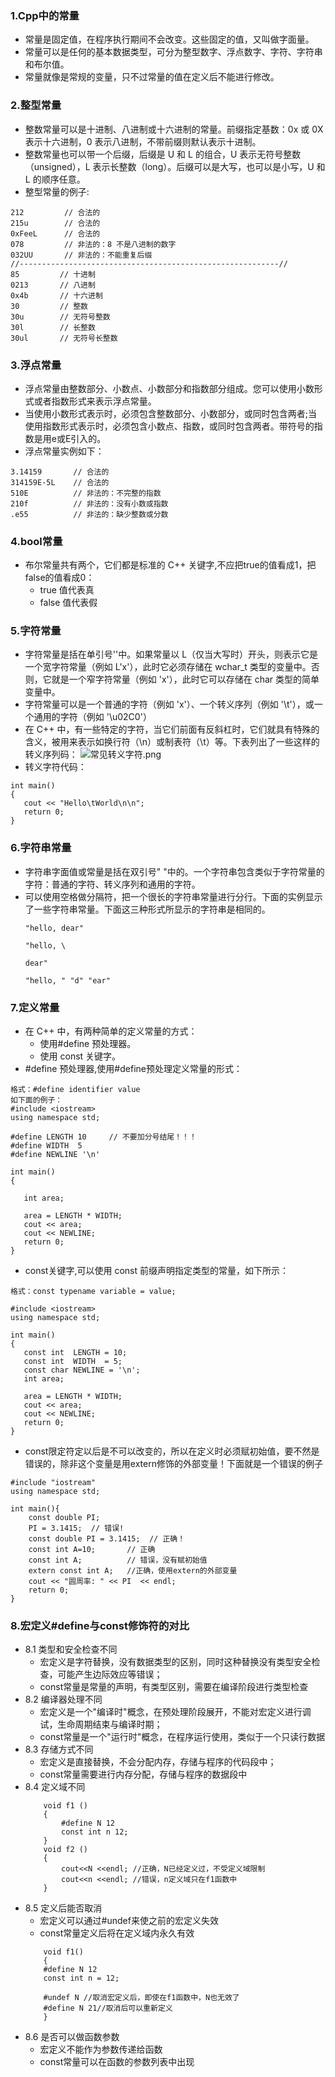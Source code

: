 ### 1.Cpp中的常量
- 常量是固定值，在程序执行期间不会改变。这些固定的值，又叫做字面量。
- 常量可以是任何的基本数据类型，可分为整型数字、浮点数字、字符、字符串和布尔值。
- 常量就像是常规的变量，只不过常量的值在定义后不能进行修改。
### 2.整型常量
- 整数常量可以是十进制、八进制或十六进制的常量。前缀指定基数：0x 或 0X 表示十六进制，0 表示八进制，不带前缀则默认表示十进制。
- 整数常量也可以带一个后缀，后缀是 U 和 L 的组合，U 表示无符号整数（unsigned），L 表示长整数（long）。后缀可以是大写，也可以是小写，U 和 L 的顺序任意。
- 整型常量的例子:
```
212         // 合法的
215u        // 合法的
0xFeeL      // 合法的
078         // 非法的：8 不是八进制的数字
032UU       // 非法的：不能重复后缀
//----------------------------------------------------------//
85         // 十进制
0213       // 八进制 
0x4b       // 十六进制 
30         // 整数 
30u        // 无符号整数 
30l        // 长整数 
30ul       // 无符号长整数
```
### 3.浮点常量
- 浮点常量由整数部分、小数点、小数部分和指数部分组成。您可以使用小数形式或者指数形式来表示浮点常量。
- 当使用小数形式表示时，必须包含整数部分、小数部分，或同时包含两者;当使用指数形式表示时，必须包含小数点、指数，或同时包含两者。带符号的指数是用e或E引入的。
- 浮点常量实例如下：
```
3.14159       // 合法的 
314159E-5L    // 合法的 
510E          // 非法的：不完整的指数
210f          // 非法的：没有小数或指数
.e55          // 非法的：缺少整数或分数
```
### 4.bool常量
- 布尔常量共有两个，它们都是标准的 C++ 关键字,不应把true的值看成1，把false的值看成0：
    - true 值代表真
    - false 值代表假
### 5.字符常量
- 字符常量是括在单引号''中。如果常量以 L（仅当大写时）开头，则表示它是一个宽字符常量（例如 L'x'），此时它必须存储在 wchar_t 类型的变量中。否则，它就是一个窄字符常量（例如 'x'），此时它可以存储在 char 类型的简单变量中。
- 字符常量可以是一个普通的字符（例如 'x'）、一个转义序列（例如 '\t'），或一个通用的字符（例如 '\u02C0'）
- 在 C++ 中，有一些特定的字符，当它们前面有反斜杠时，它们就具有特殊的含义，被用来表示如换行符（\n）或制表符（\t）等。下表列出了一些这样的转义序列码：
![常见转义字符.png](https://upload-images.jianshu.io/upload_images/13407176-1ea487b23fa6bd2a.png?imageMogr2/auto-orient/strip%7CimageView2/2/w/1240)
- 转义字符代码：
```
int main()
{
   cout << "Hello\tWorld\n\n";
   return 0;
}
```
### 6.字符串常量
- 字符串字面值或常量是括在双引号" "中的。一个字符串包含类似于字符常量的字符：普通的字符、转义序列和通用的字符。
- 可以使用空格做分隔符，把一个很长的字符串常量进行分行。下面的实例显示了一些字符串常量。下面这三种形式所显示的字符串是相同的。
    ```
    "hello, dear"

    "hello, \

    dear"

    "hello, " "d" "ear"
    ```
### 7.定义常量
- 在 C++ 中，有两种简单的定义常量的方式：
    - 使用\#define 预处理器。
    - 使用 const 关键字。
- \#define 预处理器,使用#define预处理定义常量的形式：
```
格式：#define identifier value  
如下面的例子：
#include <iostream>
using namespace std;
 
#define LENGTH 10     // 不要加分号结尾！！！
#define WIDTH  5
#define NEWLINE '\n'
 
int main()
{
 
   int area;  
   
   area = LENGTH * WIDTH;
   cout << area;
   cout << NEWLINE;
   return 0;
}
```
- const关键字,可以使用 const 前缀声明指定类型的常量，如下所示：
```
格式：const typename variable = value;

#include <iostream>
using namespace std;
 
int main()
{
   const int  LENGTH = 10;
   const int  WIDTH  = 5;
   const char NEWLINE = '\n';
   int area;  
   
   area = LENGTH * WIDTH;
   cout << area;
   cout << NEWLINE;
   return 0;
}
```
- const限定符定以后是不可以改变的，所以在定义时必须赋初始值，要不然是错误的，除非这个变量是用extern修饰的外部变量！下面就是一个错误的例子
```
#include "iostream"
using namespace std;

int main(){
    const double PI;
    PI = 3.1415;  // 错误!
    const double PI = 3.1415;  // 正确！
    const int A=10;       // 正确
    const int A;          // 错误，没有赋初始值 
    extern const int A;   //正确，使用extern的外部变量
    cout << "圆周率: " << PI  << endl;  
    return 0;
}

```
### 8.宏定义\#define与const修饰符的对比
- 8.1 类型和安全检查不同
    - 宏定义是字符替换，没有数据类型的区别，同时这种替换没有类型安全检查，可能产生边际效应等错误；
    - const常量是常量的声明，有类型区别，需要在编译阶段进行类型检查
- 8.2 编译器处理不同
    - 宏定义是一个"编译时"概念，在预处理阶段展开，不能对宏定义进行调试，生命周期结束与编译时期；
    - const常量是一个"运行时"概念，在程序运行使用，类似于一个只读行数据
- 8.3 存储方式不同
    - 宏定义是直接替换，不会分配内存，存储与程序的代码段中；
    - const常量需要进行内存分配，存储与程序的数据段中
- 8.4 定义域不同
    ```
        void f1 ()
        {
            #define N 12
            const int n 12;
        }
        void f2 ()
        {
            cout<<N <<endl; //正确，N已经定义过，不受定义域限制
            cout<<n <<endl; //错误，n定义域只在f1函数中
        }
    ```
- 8.5 定义后能否取消
    - 宏定义可以通过#undef来使之前的宏定义失效
    - const常量定义后将在定义域内永久有效
    ```
        void f1()
        {
        #define N 12
        const int n = 12;

        #undef N //取消宏定义后，即使在f1函数中，N也无效了
        #define N 21//取消后可以重新定义
        }
    ```
- 8.6 是否可以做函数参数
    - 宏定义不能作为参数传递给函数
    - const常量可以在函数的参数列表中出现